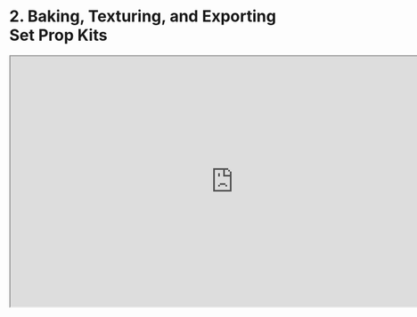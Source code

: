 # 2. Baking, Texturing, and Exporting Set Prop Kits

<p><iframe title="YouTube video player" src="https://www.youtube.com/embed/4vMyji0SKdQ?rel=0" width="800" height="450" allowfullscreen="allowfullscreen" allow="accelerometer; autoplay; clipboard-write; encrypted-media; gyroscope; picture-in-picture"></iframe></p>